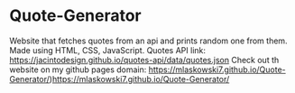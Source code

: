 # Quote-Generator
Website that fetches quotes from an api and prints random one from them.
Made using HTML, CSS, JavaScript.
Quotes API link: https://jacintodesign.github.io/quotes-api/data/quotes.json
Check out th website on my github pages domain: https://mlaskowski7.github.io/Quote-Generator/)https://mlaskowski7.github.io/Quote-Generator/
